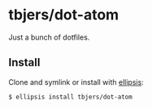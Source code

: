 # tbjers/dot-atom
Just a bunch of dotfiles.

## Install
Clone and symlink or install with [ellipsis][ellipsis]:

```
$ ellipsis install tbjers/dot-atom
```

[ellipsis]: http://ellipsis.sh
